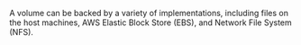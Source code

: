 
A volume can be backed by a variety of implementations, including files on the host machines, AWS Elastic Block Store (EBS), and Network File System (NFS).
